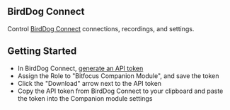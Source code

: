 ## BirdDog Connect

Control [BirdDog Connect](https://birddogconnect.io) connections, recordings, and settings.

## Getting Started

- In BirdDog Connect, [generate an API token](https://connect.birddog.tv/company/api-tokens)
- Assign the Role to "Bitfocus Companion Module", and save the token
- Click the "Download" arrow next to the API token
- Copy the API token from BirdDog Connect to your clipboard and paste the token into the Companion module settings
